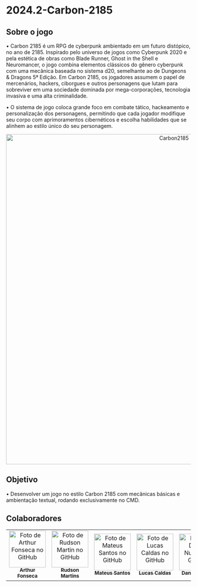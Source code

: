 # 2024.2-Carbon-2185

<div align="left">
  <h2>Sobre o jogo</h2>
</div> 

• Carbon 2185 é um RPG de cyberpunk ambientado em um futuro distópico, no ano de 2185. Inspirado pelo universo de jogos como Cyberpunk 2020 e pela estética de obras como Blade Runner, Ghost in the Shell e Neuromancer, o jogo combina elementos clássicos do gênero cyberpunk com uma mecânica baseada no sistema d20, semelhante ao de Dungeons & Dragons 5ª Edição. Em Carbon 2185, os jogadores assumem o papel de mercenários, hackers, ciborgues e outros personagens que lutam para sobreviver em uma sociedade dominada por mega-corporações, tecnologia invasiva e uma alta criminalidade.
 
• O sistema de jogo coloca grande foco em combate tático, hackeamento e personalização dos personagens, permitindo que cada jogador modifique seu corpo com aprimoramentos cibernéticos e escolha habilidades que se alinhem ao estilo único do seu personagem.

<div align="center">
      <img src="https://i.pinimg.com/736x/b3/ab/fc/b3abfc7354e0ae4873a021040e24b9a8.jpg" width="900px;" alt="Carbon2185"/><br>
</div>


<div align="left">
  <h2>Objetivo</h2>
</div> 

• Desenvolver um jogo no estilo Carbon 2185 com mecânicas básicas e ambientação textual, rodando exclusivamente no CMD.

<div align="left">
  <h2> Colaboradores </h2>
</div> 

<div align="center">
<table>
  <tr>
    <td align="center">
      <a href="https://github.com/arthurfonsecaa">
        <img src="https://avatars.githubusercontent.com/u/169956243?v=4" width="100px;" alt="Foto de Arthur Fonseca no GitHub"/><br>
        <sub>
          <b>Arthur Fonseca</b>
        </sub>
      </a>
    </td>
     <td align="center">
      <a href="https://github.com/RudsonMartin">
        <img src="https://avatars.githubusercontent.com/u/185992135?v=4" width="100px;" alt="Foto de Rudson Martin no GitHub"/><br>
        <sub>
          <b>Rudson Martins</b>
        </sub>
      </a>
    </td>
     <td align="center">
      <a href="https://github.com/14luke08">
        <img src="https://avatars.githubusercontent.com/u/119440440?v=4" width="100px;" alt="Foto de Mateus Santos no GitHub"/><br>
        <sub>
          <b>Mateus Santos</b>
        </sub>
      </a>
    </td>
     <td align="center">
      <a href="https://github.com/lucascaldasb">
        <img src="https://avatars.githubusercontent.com/u/90349578?v=4" width="100px;" alt="Foto de Lucas Caldas no GitHub"/><br>
        <sub>
          <b>Lucas Caldas</b>
        </sub>
      </a>
    </td>
     <td align="center">
      <a href="https://github.com/DanNunes777">
        <img src="https://avatars.githubusercontent.com/u/101228207?v=4" width="100px;" alt="Foto de Daniel Nunes no GitHub"/><br>
        <sub>
          <b>Daniel Nunes</b>
        </sub>
      </a>
    </td>
</div>




